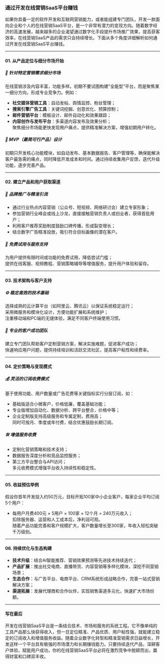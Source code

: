 ### 通过开发在线营销SaaS平台赚钱

如果你具备一定的软件开发和互联网营销能力，或者能组建专门团队，开发一款面向企业和个人的在线营销SaaS平台，是一个非常有潜力的变现方向。随着数字经济的高速发展，越来越多的企业渴望通过数字化手段提升市场推广效果，提高获客效率，在线营销SaaS产品的需求只会持续增长。下面从多个角度详细解析如何通过开发在线营销SaaS平台赚钱。

***

#### 01. 从产品定位与细分市场开始

##### 🎯 针对特定营销需求细分市场  
在线营销涉及内容丰富，功能多样。初期不要试图构建“全能型”平台，而是聚焦某一细分方向，形成专业竞争力。例如：  
* **社交媒体营销工具**：自动发帖、舆情监控、粉丝管理；  
* **搜索引擎广告工具**：关键词挖掘、创意优化、预算控制；  
* **邮件营销平台**：模板设计、邮件自动化和效果跟踪；  
* **内容创作与发布平台**：多渠道内容发布及效果分析；  
聚焦细分市场能更快发现用户痛点，提供精准解决方案，增强初期用户转化。

##### 🌱 MVP（最简可行产品）设计  
初期只开发核心功能模块，如自动发布、基本数据报告、客户管理等，确保能解决客户最急需的痛点，同时降低开发成本和时间。通过持续收集用户反馈，迭代升级功能，逐步完善产品。

***

#### 02. 建立产品和用户获取渠道

##### 📢 品牌推广与精准引流  
* 通过行业热点内容营销（公众号、短视频、网络研讨会）建立专家形象；  
* 参加营销行业峰会或线上沙龙，直接接触营销负责人或创业者，获得首批用户；  
* 利用客户推荐奖励制度鼓励口碑传播，形成裂变增长；  
* 结合数字广告精准投放，吸引符合目标画像的潜在客户。

##### 🔧 免费试用与服务支持  
为用户提供有限时间或功能的免费试用，降低尝试门槛；  
提供在线客服、视频教程、营销策略辅导等增值服务，提升用户体验和留存。

***

#### 03. 技术架构与客户支持

##### ⚙️ 稳定高效的技术基础  
选择成熟的云计算平台（如阿里云、腾讯云）以保证系统稳定运行；  
采用微服务和模块化设计，方便功能扩展和系统维护；  
注重移动端和PC端的无缝体验，满足不同客户终端使用习惯。

##### 🤝 专业的客户成功团队  
建立专门团队帮助客户定制营销方案，解决实施难题，促进客户成功；  
快速响应用户问题，提供持续培训和活跃交流社区，提高客户粘性和续费率。

***

#### 04. 定价策略与变现模式

##### 💰 灵活的订阅收费模式  
基于使用功能、用户数量或广告花费等关键指标实行分层订阅，如：  
* 基础版适合小微客户，价格低廉，覆盖基础功能；  
* 专业版增加自动化、数据分析、跨平台整合，价格中等；  
* 企业定制版支持高级服务和专属定制，费用高；  
同时可按月、季度或年付费，结合优惠鼓励长期订阅。

##### 🛠️ 增值服务收费  
* 定制化营销策略和技术支持；  
* 数据报告深度分析和竞品监控服务；  
* 第三方平台整合与API访问；  
多元收费模式增强平台收入持续性和稳定性。

***

#### 05. 收益预估举例  

假设你首年开发投入约50万元，目标开拓100家中小企业客户，每家企业平均订阅5个用户：  
* 每用户月费400元 × 5用户 × 100家 × 12个月 = 240万元收入；  
扣除服务器、运营和人工成本后，净利润可观。  
随着产品功能完善和客户规模扩大，客户数量增长至300家，年收入轻松突破千万级别。

***

#### 06. 持续优化与生态构建

* **技术升级**：结合AI智能推荐、营销效果预测等先进技术持续迭代；  
* **产品扩展**：推出社交电商、直播带货、内容营销等多样化模块，深挖不同营销场景；  
* **生态合作**：与广告平台、电商平台、CRM系统形成战略合作，完善一站式营销解决方案；  
* **渠道拓展**：发展代理商和合作伙伴，实现销售渠道多元化，快速扩大市场份额。

***

#### 写在最后

开发在线营销SaaS平台是一条结合技术、市场和服务的系统工程。它不像单纯的工具产品那么快获得收入，但一旦定位精准、产品优质、用户粘性强，就能建立稳定的订阅收入和增值服务收益。随着企业数字化转型和精准营销需求日益增长，开发这样一个平台具有极强的市场潜力和长期赚钱能力。只要持续迭代产品，深耕客户体验，赋能用户成功，你的在线营销SaaS平台必将在激烈竞争中脱颖而出，赢得财富和口碑双丰收。
